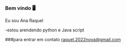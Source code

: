 ### Bem vindo 🖥️

Eu sou Ana Raquel

-estou arendendo python e Java script

###para entrar em contato 
raquel.2022nova@gmail.com
